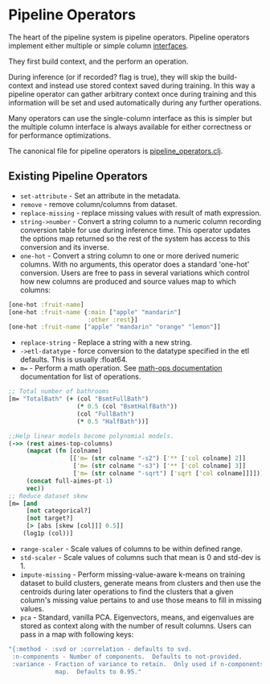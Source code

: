 # Pipeline Operators


The heart of the pipeline system is pipeline operators.  Pipeline operators implement
either multiple or simple column [interfaces](..//src/tech/ml/protocols/etl.clj).


They first build context, and the perform an operation.


During inference (or if recorded? flag is true), they will skip the build-context and
instead use stored context saved during training.  In this way a pipeline operator can
gather arbitrary context once during training and this information will be set and used
automatically during any further operations.


Many operators can use the single-column interface as this is simpler but the multiple
column interface is always available for either correctness or for performance
optimizations.


The canonical file for pipeline operators is [pipeline_operators.clj](../src/tech/ml/dataset/etl/pipeline_operators.clj).



## Existing Pipeline Operators


* `set-attribute` - Set an attribute in the metadata.
* `remove` - remove column/columns from dataset.
* `replace-missing` - replace missing values with result of math expression.
* `string->number` - Convert a string column to a numeric column recording conversion
  table for use during inference time.  This operator updates the options map returned
  so the rest of the system has access to this conversion and its inverse.
* `one-hot` - Convert a string column to one or more derived numeric columns.  With no arguments, this operator
does a standard 'one-hot' conversion.  Users are free to pass in several variations which control how new columns
are produced and source values map to which columns:
```clojure
[one-hot :fruit-name]
[one-hot :fruit-name {:main ["apple" "mandarin"]
                      :other :rest}]
[one-hot :fruit-name ["apple" "mandarin" "orange" "lemon"]]
```
* `replace-string` - Replace a string with a new string.
* `->etl-datatype` - force conversion to the datatype specified in the etl defaults.  This is usually :float64.
* `m=` - Perform a math operation.  See [math-ops documentation](math-ops.md) documentation for list of operations.
```clojure
;; Total number of bathrooms
[m= "TotalBath" (+ (col "BsmtFullBath")
                   (* 0.5 (col "BsmtHalfBath"))
                   (col "FullBath")
                   (* 0.5 "HalfBath"))]

;;Help linear models become polynomial models.
(->> (rest aimes-top-columns)
     (mapcat (fn [colname]
                 [['m= (str colname "-s2") ['** ['col colname] 2]]
                  ['m= (str colname "-s3") ['** ['col colname] 3]]
                  ['m= (str colname "-sqrt") ['sqrt ['col colname]]]]))
     (concat full-aimes-pt-1)
     vec))
;; Reduce dataset skew
[m= [and
     [not categorical?]
     [not target?]
     [> [abs [skew [col]]] 0.5]]
    (log1p (col))]
```
* `range-scaler` - Scale values of columns to be within defined range.
* `std-scaler` - Scale values of columns such that mean is 0 and std-dev is 1.
* `impute-missing` - Perform missing-value-aware k-means on training dataset to build clusters, generate means
from clusters and then use the centroids during later operations to find the clusters that a given
column's missing value pertains to and use those means to fill in missing values.
* `pca` - Standard, vanilla PCA.  Eigenvectors, means, and eigenvalues are stored as context along with
the number of result columns.  Users can pass in a map with following keys:
```clojure
"{:method - :svd or :correlation - defaults to svd.
 :n-components - Number of components.  Defaults to not-provided.
 :variance - Fraction of variance to retain.  Only used if n-components is not in the
             map.  Defaults to 0.95."
 ```
